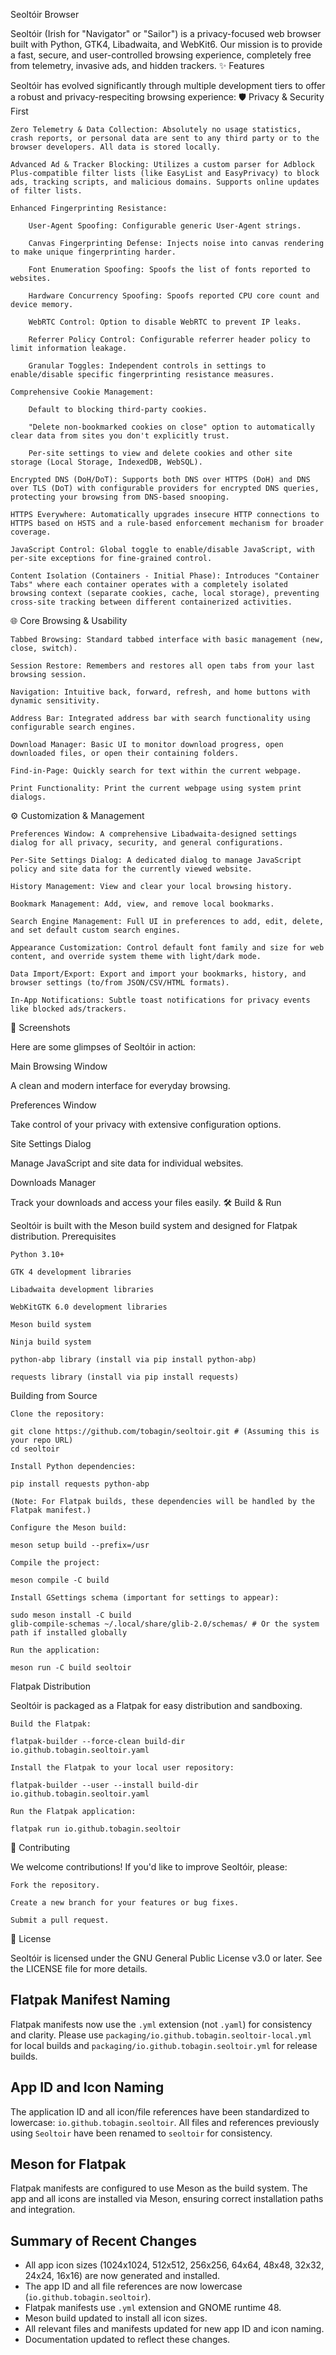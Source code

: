 Seoltóir Browser

Seoltóir (Irish for "Navigator" or "Sailor") is a privacy-focused web browser built with Python, GTK4, Libadwaita, and WebKit6. Our mission is to provide a fast, secure, and user-controlled browsing experience, completely free from telemetry, invasive ads, and hidden trackers.
✨ Features

Seoltóir has evolved significantly through multiple development tiers to offer a robust and privacy-respeciting browsing experience:
🛡️ Privacy & Security First

    Zero Telemetry & Data Collection: Absolutely no usage statistics, crash reports, or personal data are sent to any third party or to the browser developers. All data is stored locally.

    Advanced Ad & Tracker Blocking: Utilizes a custom parser for Adblock Plus-compatible filter lists (like EasyList and EasyPrivacy) to block ads, tracking scripts, and malicious domains. Supports online updates of filter lists.

    Enhanced Fingerprinting Resistance:

        User-Agent Spoofing: Configurable generic User-Agent strings.

        Canvas Fingerprinting Defense: Injects noise into canvas rendering to make unique fingerprinting harder.

        Font Enumeration Spoofing: Spoofs the list of fonts reported to websites.

        Hardware Concurrency Spoofing: Spoofs reported CPU core count and device memory.

        WebRTC Control: Option to disable WebRTC to prevent IP leaks.

        Referrer Policy Control: Configurable referrer header policy to limit information leakage.

        Granular Toggles: Independent controls in settings to enable/disable specific fingerprinting resistance measures.

    Comprehensive Cookie Management:

        Default to blocking third-party cookies.

        "Delete non-bookmarked cookies on close" option to automatically clear data from sites you don't explicitly trust.

        Per-site settings to view and delete cookies and other site storage (Local Storage, IndexedDB, WebSQL).

    Encrypted DNS (DoH/DoT): Supports both DNS over HTTPS (DoH) and DNS over TLS (DoT) with configurable providers for encrypted DNS queries, protecting your browsing from DNS-based snooping.

    HTTPS Everywhere: Automatically upgrades insecure HTTP connections to HTTPS based on HSTS and a rule-based enforcement mechanism for broader coverage.

    JavaScript Control: Global toggle to enable/disable JavaScript, with per-site exceptions for fine-grained control.

    Content Isolation (Containers - Initial Phase): Introduces "Container Tabs" where each container operates with a completely isolated browsing context (separate cookies, cache, local storage), preventing cross-site tracking between different containerized activities.

🌐 Core Browsing & Usability

    Tabbed Browsing: Standard tabbed interface with basic management (new, close, switch).

    Session Restore: Remembers and restores all open tabs from your last browsing session.

    Navigation: Intuitive back, forward, refresh, and home buttons with dynamic sensitivity.

    Address Bar: Integrated address bar with search functionality using configurable search engines.

    Download Manager: Basic UI to monitor download progress, open downloaded files, or open their containing folders.

    Find-in-Page: Quickly search for text within the current webpage.

    Print Functionality: Print the current webpage using system print dialogs.

⚙️ Customization & Management

    Preferences Window: A comprehensive Libadwaita-designed settings dialog for all privacy, security, and general configurations.

    Per-Site Settings Dialog: A dedicated dialog to manage JavaScript policy and site data for the currently viewed website.

    History Management: View and clear your local browsing history.

    Bookmark Management: Add, view, and remove local bookmarks.

    Search Engine Management: Full UI in preferences to add, edit, delete, and set default custom search engines.

    Appearance Customization: Control default font family and size for web content, and override system theme with light/dark mode.

    Data Import/Export: Export and import your bookmarks, history, and browser settings (to/from JSON/CSV/HTML formats).

    In-App Notifications: Subtle toast notifications for privacy events like blocked ads/trackers.

📸 Screenshots

Here are some glimpses of Seoltóir in action:

Main Browsing Window

A clean and modern interface for everyday browsing.

Preferences Window

Take control of your privacy with extensive configuration options.

Site Settings Dialog

Manage JavaScript and site data for individual websites.

Downloads Manager

Track your downloads and access your files easily.
🛠️ Build & Run

Seoltóir is built with the Meson build system and designed for Flatpak distribution.
Prerequisites

    Python 3.10+

    GTK 4 development libraries

    Libadwaita development libraries

    WebKitGTK 6.0 development libraries

    Meson build system

    Ninja build system

    python-abp library (install via pip install python-abp)

    requests library (install via pip install requests)

Building from Source

    Clone the repository:

    git clone https://github.com/tobagin/seoltoir.git # (Assuming this is your repo URL)
    cd seoltoir

    Install Python dependencies:

    pip install requests python-abp

    (Note: For Flatpak builds, these dependencies will be handled by the Flatpak manifest.)

    Configure the Meson build:

    meson setup build --prefix=/usr

    Compile the project:

    meson compile -C build

    Install GSettings schema (important for settings to appear):

    sudo meson install -C build
    glib-compile-schemas ~/.local/share/glib-2.0/schemas/ # Or the system path if installed globally

    Run the application:

    meson run -C build seoltoir

Flatpak Distribution

Seoltóir is packaged as a Flatpak for easy distribution and sandboxing.

    Build the Flatpak:

    flatpak-builder --force-clean build-dir io.github.tobagin.seoltoir.yaml

    Install the Flatpak to your local user repository:

    flatpak-builder --user --install build-dir io.github.tobagin.seoltoir.yaml

    Run the Flatpak application:

    flatpak run io.github.tobagin.seoltoir

🤝 Contributing

We welcome contributions! If you'd like to improve Seoltóir, please:

    Fork the repository.

    Create a new branch for your features or bug fixes.

    Submit a pull request.

📜 License

Seoltóir is licensed under the GNU General Public License v3.0 or later. See the LICENSE file for more details.

## Flatpak Manifest Naming

Flatpak manifests now use the `.yml` extension (not `.yaml`) for consistency and clarity. Please use `packaging/io.github.tobagin.seoltoir-local.yml` for local builds and `packaging/io.github.tobagin.seoltoir.yml` for release builds.

## App ID and Icon Naming

The application ID and all icon/file references have been standardized to lowercase: `io.github.tobagin.seoltoir`. All files and references previously using `Seoltoir` have been renamed to `seoltoir` for consistency.

## Meson for Flatpak

Flatpak manifests are configured to use Meson as the build system. The app and all icons are installed via Meson, ensuring correct installation paths and integration.

## Summary of Recent Changes

- All app icon sizes (1024x1024, 512x512, 256x256, 64x64, 48x48, 32x32, 24x24, 16x16) are now generated and installed.
- The app ID and all file references are now lowercase (`io.github.tobagin.seoltoir`).
- Flatpak manifests use `.yml` extension and GNOME runtime 48.
- Meson build updated to install all icon sizes.
- All relevant files and manifests updated for new app ID and icon naming.
- Documentation updated to reflect these changes.